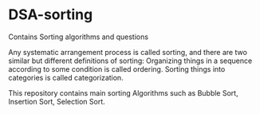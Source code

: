 # DSA-sorting
Contains Sorting algorithms and questions

Any systematic arrangement process is called sorting, and there are two similar but different definitions of sorting: Organizing things in a sequence according to some condition is called ordering. Sorting things into categories is called categorization.

This repository contains main sorting Algorithms such as Bubble Sort, Insertion Sort, Selection Sort. 
